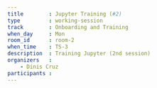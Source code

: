 ```yaml
---
title        : Jupyter Training (#2)
type         : working-session
track        : Onboarding and Training
when_day     : Mon
room_id      : room-2
when_time    : TS-3
description  : Training Jupyter (2nd session)
organizers   :
    - Dinis Cruz
participants :
---
```



